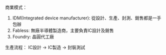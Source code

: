
商業模式：
1. IDM(Integrated device manufacturer): 從設計、生產、封測、銷售都是一手包辦
2. Fabless: 無廠半導體製造商，主要負責IC設計及銷售
3. Foundry: 晶圓代工廠

生產流程：
IC設計 → IC製造 → 封裝測試
























